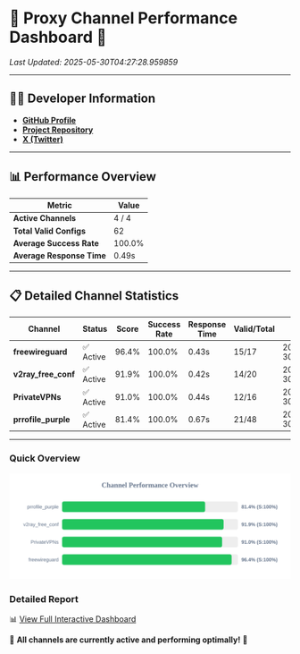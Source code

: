 # 🌟 Proxy Channel Performance Dashboard 🌟

_Last Updated: 2025-05-30T04:27:28.959859_

---

## 👩‍💻 Developer Information

- **[GitHub Profile](https://github.com/4n0nymou3)**  
- **[Project Repository](https://github.com/4n0nymou3/multi-proxy-config-fetcher)**  
- **[X (Twitter)](https://x.com/4n0nymou3)**  

---

## 📊 Performance Overview

| Metric                | Value       |
|-----------------------|-------------|
| **Active Channels**   | 4 / 4       |
| **Total Valid Configs** | 62          |
| **Average Success Rate** | 100.0%      |
| **Average Response Time** | 0.49s       |

---

## 📋 Detailed Channel Statistics

| Channel          | Status     | Score  | Success Rate | Response Time | Valid/Total | Last Success               |
|------------------|------------|--------|--------------|---------------|-------------|----------------------------|
| **freewireguard**  | ✅ Active  | 96.4%  | 100.0% | 0.43s         | 15/17       | 2025-05-30T04:27:28.957890 |
| **v2ray_free_conf**  | ✅ Active  | 91.9%  | 100.0% | 0.42s         | 14/20       | 2025-05-30T04:27:28.026155 |
| **PrivateVPNs**  | ✅ Active  | 91.0%  | 100.0% | 0.44s         | 12/16       | 2025-05-30T04:27:28.501374 |
| **prrofile_purple**  | ✅ Active  | 81.4%  | 100.0% | 0.67s         | 21/48       | 2025-05-30T04:27:27.541793 |

---

### Quick Overview
<div align="center">
  <a href="https://raw.githubusercontent.com/nullluser/NullRepo/refs/heads/main/assets/channel_stats_chart.svg">
    <img src="https://raw.githubusercontent.com/nullluser/NullRepo/refs/heads/main/assets/channel_stats_chart.svg" alt="Source Performance Statistics" width="800">
  </a>
</div>

### Detailed Report
📊 [View Full Interactive Dashboard](https://htmlpreview.github.io/?https://github.com/nullluser/NullRepo/blob/main/assets/performance_report.html)

🎉 **All channels are currently active and performing optimally!** 🎉
